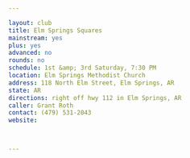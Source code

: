 ```yaml
---

layout: club
title: Elm Springs Squares
mainstream: yes
plus: yes
advanced: no
rounds: no
schedule: 1st &amp; 3rd Saturday, 7:30 PM
location: Elm Springs Methodist Church
address: 118 North Elm Street, Elm Springs, AR
state: AR
directions: right off hwy 112 in Elm Springs, AR
caller: Grant Roth
contact: (479) 531-2043
website: 



---
```



